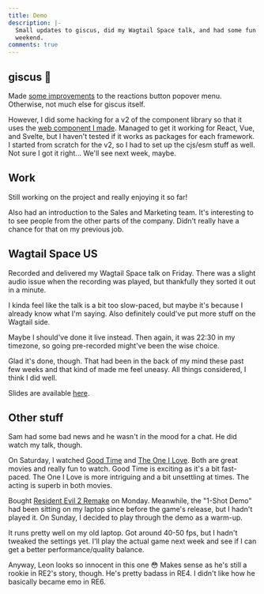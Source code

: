 ```yaml
---
title: Demo
description: |-
  Small updates to giscus, did my Wagtail Space talk, and had some fun on the
  weekend.
comments: true
---
```


## giscus 💎

Made [some improvements][reactions-pr] to the reactions button popover menu.
Otherwise, not much else for giscus itself.

However, I did some hacking for a v2 of the component library so that it uses
the [web component I made][22w07]. Managed to get it working for React, Vue, and
Svelte, but I haven't tested if it works as packages for each framework. I
started from scratch for the v2, so I had to set up the cjs/esm stuff as well.
Not sure I got it right... We'll see next week, maybe.

## Work

Still working on the project and really enjoying it so far!

Also had an introduction to the Sales and Marketing team. It's interesting to
to see people from the other parts of the company. Didn't really have a chance
for that on my previous job.

## Wagtail Space US

Recorded and delivered my Wagtail Space talk on Friday. There was a slight audio
issue when the recording was played, but thankfully they sorted it out in a
minute.

I kinda feel like the talk is a bit too slow-paced, but maybe it's because I
already know what I'm saying. Also definitely could've put more stuff on the
Wagtail side.

Maybe I should've done it live instead. Then again, it was 22:30 in my timezone,
so going pre-recorded might've been the wise choice.

Glad it's done, though. That had been in the back of my mind these past few
weeks and that kind of made me feel uneasy. All things considered, I think I did
well.

Slides are available [here][slides-wagtail-jsonfield].

## Other stuff

Sam had some bad news and he wasn't in the mood for a chat. He did watch my
talk, though.

On Saturday, I watched [Good Time][good-time] and
[The One I Love][the-one-i-love]. Both are great movies and really fun to watch.
Good Time is exciting as it's a bit fast-paced. The One I Love is more
intriguing and a bit unsettling at times. The acting is superb in both movies.

Bought [Resident Evil 2 Remake][re2] on Monday. Meanwhile, the "1-Shot Demo" had
been sitting on my laptop since before the game's release, but I hadn't played
it. On Sunday, I decided to play through the demo as a warm-up.

It runs pretty well on my old laptop. Got around 40-50 fps, but I hadn't tweaked
the settings yet. I'll play the actual game next week and see if I can get a
better performance/quality balance.

Anyway, Leon looks so innocent in this one 😳
Makes sense as he's still a rookie in RE2's story, though. He's pretty badass in
RE4. I didn't like how he basically became emo in RE6.

[reactions-pr]: https://github.com/giscus/giscus/pull/449
[22w07]: /logs/22w07
[slides-wagtail-jsonfield]: https://slides.laymonage.com/wagtail-jsonfield/
[good-time]: https://en.wikipedia.org/wiki/Good_Time_(film)
[the-one-i-love]: https://en.wikipedia.org/wiki/The_One_I_Love_(film)
[re2]: https://store.steampowered.com/app/883710
